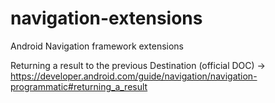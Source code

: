 # navigation-extensions
Android Navigation framework extensions

Returning a result to the previous Destination (official DOC) -> https://developer.android.com/guide/navigation/navigation-programmatic#returning_a_result
